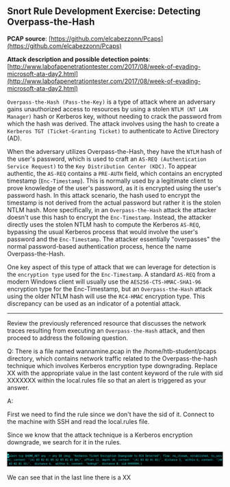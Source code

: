 
## Snort Rule Development Exercise: Detecting Overpass-the-Hash

**PCAP source**: [https://github.com/elcabezzonn/Pcaps](https://github.com/elcabezzonn/Pcaps)

**Attack description and possible detection points**: [http://www.labofapenetrationtester.com/2017/08/week-of-evading-microsoft-ata-day2.html](http://www.labofapenetrationtester.com/2017/08/week-of-evading-microsoft-ata-day2.html)

`Overpass-the-Hash (Pass-the-Key)` is a type of attack where an adversary gains unauthorized access to resources by using a stolen `NTLM (NT LAN Manager)` hash or Kerberos key, without needing to crack the password from which the hash was derived. The attack involves using the hash to create a `Kerberos TGT (Ticket-Granting Ticket)` to authenticate to Active Directory (AD).

When the adversary utilizes Overpass-the-Hash, they have the `NTLM` hash of the user's password, which is used to craft an `AS-REQ (Authentication Service Request)` to the `Key Distribution Center (KDC)`. To appear authentic, the `AS-REQ` contains a `PRE-AUTH` field, which contains an encrypted timestamp (`Enc-Timestamp`). This is normally used by a legitimate client to prove knowledge of the user's password, as it is encrypted using the user's password hash. In this attack scenario, the hash used to encrypt the timestamp is not derived from the actual password but rather it is the stolen NTLM hash. More specifically, in an `Overpass-the-Hash` attack the attacker doesn't use this hash to encrypt the `Enc-Timestamp`. Instead, the attacker directly uses the stolen NTLM hash to compute the Kerberos `AS-REQ`, bypassing the usual Kerberos process that would involve the user's password and the `Enc-Timestamp`. The attacker essentially "overpasses" the normal password-based authentication process, hence the name Overpass-the-Hash.

One key aspect of this type of attack that we can leverage for detection is the `encryption type` used for the `Enc-Timestamp`. A standard `AS-REQ` from a modern Windows client will usually use the `AES256-CTS-HMAC-SHA1-96` encryption type for the Enc-Timestamp, but an `Overpass-the-Hash` attack using the older NTLM hash will use the `RC4-HMAC` encryption type. This discrepancy can be used as an indicator of a potential attack.

---

Review the previously referenced resource that discusses the network traces resulting from executing an `Overpass-the-Hash` attack, and then proceed to address the following question.

Q: There is a file named wannamine.pcap in the /home/htb-student/pcaps directory, which contains network traffic related to the Overpass-the-hash technique which involves Kerberos encryption type downgrading. Replace XX with the appropriate value in the last content keyword of the rule with sid XXXXXXX within the local.rules file so that an alert is triggered as your answer.

A: 

First we need to find the rule since we don't have the sid of it.
Connect to the machine with SSH and read the local.rules file.

Since we know that the attack technique is a Kerberos encryption downgrade, we search for it in the rules.

![](../../Img/Pasted%20image%2020250615150711.png)

We can see that in the last line there is a XX

